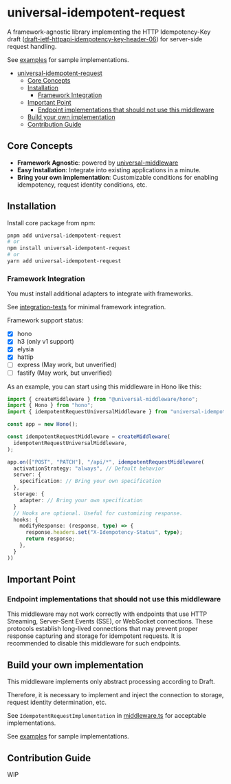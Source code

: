 # universal-idempotent-request

A framework-agnostic library implementing the HTTP Idempotency-Key draft ([draft-ietf-httpapi-idempotency-key-header-06](https://datatracker.ietf.org/doc/html/draft-ietf-httpapi-idempotency-key-header-06)) for server-side request handling.

See [examples](./examples) for sample implementations.

<!-- TOC -->

- [universal-idempotent-request](#universal-idempotent-request)
  - [Core Concepts](#core-concepts)
  - [Installation](#installation)
    - [Framework Integration](#framework-integration)
  - [Important Point](#important-point)
    - [Endpoint implementations that should not use this middleware](#endpoint-implementations-that-should-not-use-this-middleware)
  - [Build your own implementation](#build-your-own-implementation)
  - [Contribution Guide](#contribution-guide)

<!-- /TOC -->

## Core Concepts

- **Framework Agnostic**: powered by [universal-middleware](https://github.com/magne4000/universal-middleware)
- **Easy Installation**: Integrate into existing applications in a minute.
- **Bring your own implementation**: Customizable conditions for enabling idempotency, request identity conditions, etc.

## Installation

Install core package from npm:

```bash
pnpm add universal-idempotent-request
# or
npm install universal-idempotent-request
# or
yarn add universal-idempotent-request
```

### Framework Integration

You must install additional adapters to integrate with frameworks.

See [integration-tests](./integration-tests/) for minimal framework integration.

Framework support status:

- [x] hono
- [x] h3 (only v1 support)
- [x] elysia
- [x] hattip
- [ ] express (May work, but unverified)
- [ ] fastify (May work, but unverified)

As an example, you can start using this middleware in Hono like this:

```ts
import { createMiddleware } from "@universal-middleware/hono";
import { Hono } from "hono";
import { idempotentRequestUniversalMiddleware } from "universal-idempotent-request";

const app = new Hono();

const idempotentRequestMiddleware = createMiddleware(
  idempotentRequestUniversalMiddleware,
);

app.on(["POST", "PATCH"], "/api/*", idempotentRequestMiddleware(
  activationStrategy: "always", // Default behavior
  server: {
    specification: // Bring your own specification
  },
  storage: {
    adapter: // Bring your own specification
  }
  // Hooks are optional. Useful for customizing response.
  hooks: {
    modifyResponse: (response, type) => {
      response.headers.set("X-Idempotency-Status", type);
      return response;
    },
  }
))
```

## Important Point

### Endpoint implementations that should not use this middleware

This middleware may not work correctly with endpoints that use HTTP Streaming, Server-Sent Events (SSE), or WebSocket connections.
These protocols establish long-lived connections that may prevent proper response capturing and storage for idempotent requests.
It is recommended to disable this middleware for such endpoints.

## Build your own implementation

This middleware implements only abstract processing according to Draft.

Therefore, it is necessary to implement and inject the connection to storage, request identity determination, etc.

See `IdempotentRequestImplementation` in [middleware.ts](./src/middleware.ts) for acceptable implementations.

See [examples](./examples/) for sample implementations.

## Contribution Guide

WIP

